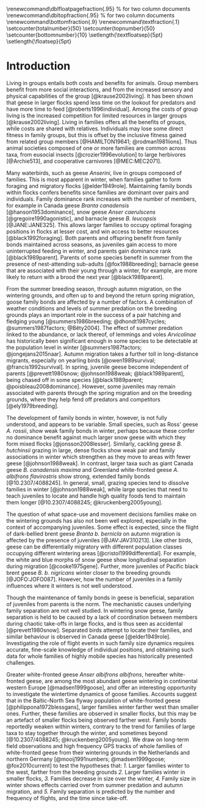 
\renewcommand\dblfloatpagefraction{.95} % for two column documents
\renewcommand\dbltopfraction{.95} % for two column documents
\renewcommand\bottomfraction{.9}
\renewcommand\textfraction{.1}
\setcounter{totalnumber}{50}
\setcounter{topnumber}{50}
\setcounter{bottomnumber}{10}
\setlength{\textfloatsep}{5pt}
\setlength{\floatsep}{5pt}

# Introduction

Living in groups entails both costs and benefits for animals. Group members benefit from more social interactions, and from the increased sensory and physical capabilities of the group [@krause2002living]. It has been shown that geese in larger flocks spend less time on the lookout for predators and have more time to feed [@roberts1996individual]. Among the costs of group living is the increased competition for limited resources in larger groups [@krause2002living]. Living in families offers all the benefits of groups, while costs are shared with relatives. Individuals may lose some direct fitness in family groups, but this is offset by the inclusive fitness gained from related group members [@HAMILTON19641; @rodman1981lions]. Thus animal societies composed of one or more families are common across taxa, from eusocial insects [@crozier1996evolution] to large herbivores [@Archie513], and cooperative carnivores [@MEC:MEC2071].

Many waterbirds, such as geese *Anserini*, live in groups composed of families. This is most apparent in winter, when families gather to form foraging and migratory flocks [@elder1949role]. Maintaining family bonds within flocks confers benefits since families are dominant over pairs and individuals. Family dominance rank increases with the number of members, for example in Canada geese *Branta canadensis* [@hanson1953dominance], snow geese *Anser caerulscens* [@gregoire1990agonistic], and barnacle geese *B. leucopsis* [@JANE:JANE325]. This allows larger families to occupy optimal foraging positions in flocks at lesser cost, and win access to better resources [@black1992foraging]. Both parents and offspring benefit from family bonds maintained across seasons, as juveniles gain access to more uninterrupted feeding in winter, and parents gain dominance rank [@black1989parent]. Parents of some species benefit in summer from the presence of nest-attending sub-adults [@fox1988breeding]; barnacle geese that are associated with their young through a winter, for example, are more likely to return with a brood the next year [@black1989parent].

From the summer breeding season, through autumn migration, on the wintering grounds, and often up to and beyond the return spring migration, goose family bonds are affected by a number of factors. A combination of weather conditions and levels of summer predation on the breeding grounds plays an important role in the success of a pair hatching and fledging young [@summers1986breeding; @dhondt1987cycles; @summers1987factors; @Bêty2004]. The effect of summer predation linked to the abundance, or lack thereof, of lemmings and voles *Arvicolinae* has historically been significant enough in some species to be detectable at the population level in winter [@summers1987factors; @jongejans2015naar]. Autumn migration takes a further toll in long-distance migrants, especially on yearling birds [@owen1989survival; @francis1992survival].
In spring, juvenile geese become independent of parents [@prevett1980snow; @johnson1988weak; @black1989parent], being chased off in some species [@black1989parent; @poisbleau2008dominance]. However, some juveniles may remain associated with parents through the spring migration and on the breeding grounds, where they help fend off predators and competitors [@ely1979breeding].

The development of family bonds in winter, however, is not fully understood, and appears to be variable. Small species, such as Ross' geese *A. rossii*, show weak family bonds in winter, perhaps because these confer no dominance benefit against much larger snow geese with which they form mixed flocks [@jonsson2008lesser]. Similarly, cackling geese *B. hutchinsii* grazing in large, dense flocks show weak pair and family associations in winter which strengthen as they move to areas with fewer geese [@johnson1988weak].
In contrast, larger taxa such as giant Canada geese *B. canadensis maxima* and Greenland white-fronted geese *A. albifrons flavirostris* show strong, extended family bonds [@10.2307/4088245]. In general, small, grazing species tend to dissolve families in winter [@johnson1988weak], while large species that need to teach juveniles to locate and handle high quality foods tend to maintain them longer [@10.2307/4088245; @kruckenberg2005young].

The question of what space-use and movement decisions families make on the wintering grounds has also not been well explored, especially in the context of accompanying juveniles. Some effect is expected, since the flight of dark-bellied brent geese *Branta b. bernicla* on autumn migration is affected by the presence of juveniles [@JAV:JAV310213]. Like other birds, geese can be differentially migratory with different population classes occupying different wintering areas [@cristol1999differential]. For example, the white and blue morphs of snow geese show longitudinal separation during migration [@cooke1975gene]. Further, more juveniles of Pacific black brent geese *B. b. nigricans* winter closer to the breeding grounds [@JOFO:JOFO087]. However, how the number of juveniles in a family influences where it winters is not well understood.

Though the maintenance of family bonds in geese is beneficial, separation of juveniles from parents is the norm. The mechanistic causes underlying family separation are not well studied.
In wintering snow geese, family separation is held to be caused by a lack of coordination between members during chaotic take-offs in large flocks, and is thus seen as accidental [@prevett1980snow]. Separated birds attempt to locate their families, and similar behaviour is observed in Canada geese [@elder1949role]. Investigating the role of flight events in such family size dynamics requires accurate, fine-scale knowledge of individual positions, and obtaining such data for whole families of highly mobile species has historically presented challenges.

Greater white-fronted geese *Anser albifrons albifrons*, hereafter white-fronted geese, are among the most abundant geese wintering in continental western Europe [@madsen1999goose], and offer an interesting opportunity to investigate the wintertime dynamics of goose families. Accounts suggest that in the Baltic-North Sea flyway population of white-fronted geese [@philippona1972blessgans], larger families winter farther west than smaller ones. Further, these families are observed in smaller flocks, but this may be an artefact of smaller flocks being observed farther west. Family bonds reportedly weaken within winters, contrary to the trend for families of large taxa to stay together through the winter, and sometimes beyond [@10.2307/4088245; @kruckenberg2005young].
We draw on long-term field observations and high frequency GPS tracks of whole families of white-fronted geese from their wintering grounds in the Netherlands and northern Germany [@mooij1991numbers; @madsen1999goose; @fox2010current] to test the hypotheses that: *1.* Larger families winter to the west, farther from the breeding grounds *2.* Larger families winter in smaller flocks, *3.* Families decrease in size over the winter, *4.* Family size in winter shows effects carried over from summer predation and autumn migration, and *5.* Family separation is predicted by the number and frequency of flights, and the time since take-off.
